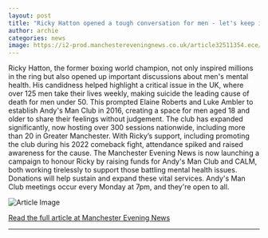 ```yaml
---
layout: post
title: "Ricky Hatton opened a tough conversation for men - let's keep it going in his memory"
author: archie
categories: news
image: https://i2-prod.manchestereveningnews.co.uk/article32511354.ece/ALTERNATES/s1200/1_Ricky1.jpg
---
```

Ricky Hatton, the former boxing world champion, not only inspired millions in the ring but also opened up important discussions about men's mental health. His candidness helped highlight a critical issue in the UK, where over 125 men take their lives weekly, making suicide the leading cause of death for men under 50. This prompted Elaine Roberts and Luke Ambler to establish Andy's Man Club in 2016, creating a space for men aged 18 and older to share their feelings without judgement. The club has expanded significantly, now hosting over 300 sessions nationwide, including more than 20 in Greater Manchester. With Ricky’s support, including promoting the club during his 2022 comeback fight, attendance spiked and raised awareness for the cause. The Manchester Evening News is now launching a campaign to honour Ricky by raising funds for Andy's Man Club and CALM, both working tirelessly to support those battling mental health issues. Donations will help sustain and expand these vital services. Andy's Man Club meetings occur every Monday at 7pm, and they're open to all.

![Article Image](https://i2-prod.manchestereveningnews.co.uk/article32511354.ece/ALTERNATES/s1200/1_Ricky1.jpg)

[Read the full article at Manchester Evening News](https://www.manchestereveningnews.co.uk/news/greater-manchester-news/ricky-hatton-opened-tough-conversation-32504994)

---
